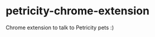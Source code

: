 petricity-chrome-extension
==========================

Chrome extension to talk to Petricity pets :)
